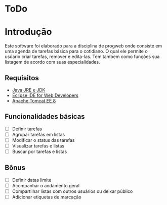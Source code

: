 # ToDo

# Introdução
Este software foi elaborado para a disciplina de progweb onde consiste em uma agenda de tarefas básica para o cotidiano. O qual ele permite o usúario criar tarefas, remover e edita-las. Tem tambem como funções sua listagem de acordo com suas especialidades.

## Requisitos

- [Java JRE e JDK](https://www.oracle.com/java/technologies/downloads/)
- [Eclipse IDE for Web Developers](https://www.eclipse.org/downloads/)
- [Apache Tomcat EE 8](https://tomee.apache.org/)

## Funcionalidades básicas

- [ ] Definir tarefas
- [ ] Agrupar tarefas em listas
- [ ] Modificar o status das tarefas
- [ ] Visualizar tarefas e listas
- [ ] Buscar por tarefas e listas

## Bônus

- [ ] Definir datas limite
- [ ] Acompanhar o andamento geral
- [ ] Compartilhar listas com outros usuários ou deixar público
- [ ] Adicionar etiquetas de marcação
